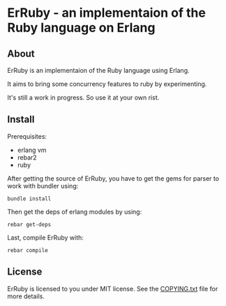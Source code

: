 # ErRuby - an implementaion of the Ruby language on Erlang

## About

ErRuby is an implementaion of the Ruby language using Erlang.

It aims to bring some concurrency features to ruby by experimenting.

It's still a work in progress. So use it at your own rist.

## Install

Prerequisites:
 
- erlang vm
- rebar2
- ruby 

After getting the source of ErRuby, you have to get the gems for parser to work with bundler using:
	
	bundle install
	
 
Then get the deps of erlang modules by using:

	rebar get-deps
	
Last, compile ErRuby with:

	rebar compile
	
## License

ErRuby is licensed to you under MIT license. See the [COPYING.txt](CCOPYING.txt) file for more details.